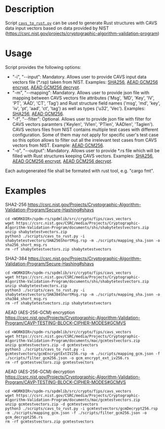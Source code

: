 # Description
Script [`cavs_to_rust.py`](cavs_to_rust.py) can be used to generate Rust structures with CAVS
data input vectors based on data provided by NIST (https://csrc.nist.gov/projects/cryptographic-algorithm-validation-program)

# Usage
Script provides the following options:

* "-i", "--input": Mandatory. Allows user to provide CAVS input data vectors file (*.rsp) taken from NIST. Examples: [SHA256](cavs_vectors_sha256.rsp), [AEAD GCM256 encrypt](cavs_vectors_gcm256_encrypt.rsp), [AEAD GCM256 decrypt](cavs_vectors_gcm256_decrypt.rsp).
* "-m", "--mapping": Mandatory. Allows user to provide json file with mapping between CAVS vectors file attributes ('Msg', 'MD', 'Key', 'IV', 'PT', 'AAD', 'CT', 'Tag') and Rust structure field names ('msg', 'md', 'key', 'iv', 'pt', 'aad', 'ct', 'tag') as well as types ('u32', 'Vec<u8>'). Examples: [SHA256](mapping_sha.json), [AEAD GCM256](mapping_gcm.json).
* "-f", "--filter": Optional. Allows user to provide json file with filter for CAVS vectors paramters ('Keylen', 'IVlen', 'PTlen', 'AADlen', 'Taglen'). CAVS vectors files from NIST contains multiple test cases with different configuration. Some of them may not apply for specific user's test case so this option allows to filter out all the irrelevant test cases from CAVS vectors from NIST. Example: [AEAD GCM256](filter_gcm256.json).
* "-o", "--output": Mandatory. Allows user to provide *.rs file which will be filled with Rust structures keeping CAVS vectors. Examples: [SHA256](../sha256.rs), [AEAD GCM256 encrypt](../gcm256_encrypt.rs), [AEAD GCM256 decrypt](../gcm256_decrypt.rs).

Each autogenerated file shall be formated with rust tool, e.g. "cargo fmt".

# Examples

SHA2-256
https://csrc.nist.gov/Projects/Cryptographic-Algorithm-Validation-Program/Secure-Hashing#shavs
```
cd <WORKDIR>/spdm-rs/spdmlib/src/crypto/fips/cavs_vectors
wget https://csrc.nist.gov/CSRC/media/Projects/Cryptographic-Algorithm-Validation-Program/documents/shs/shabytetestvectors.zip
unzip shabytetestvectors.zip
python3 ./scripts/cavs_to_rust.py -i shabytetestvectors/SHA256ShortMsg.rsp -m ./scripts/mapping_sha.json -o sha256_short_msg.rs
rm -rf shabytetestvectors.zip shabytetestvectors
```

SHA2-384
https://csrc.nist.gov/Projects/Cryptographic-Algorithm-Validation-Program/Secure-Hashing#shavs
```
cd <WORKDIR>/spdm-rs/spdmlib/src/crypto/fips/cavs_vectors
wget https://csrc.nist.gov/CSRC/media/Projects/Cryptographic-Algorithm-Validation-Program/documents/shs/shabytetestvectors.zip
unzip shabytetestvectors.zip
python3 ./scripts/cavs_to_rust.py -i shabytetestvectors/SHA384ShortMsg.rsp -m ./scripts/mapping_sha.json -o sha384_short_msg.rs
rm -rf shabytetestvectors.zip shabytetestvectors
```

AEAD (AES-256-GCM) encryption
https://csrc.nist.gov/Projects/Cryptographic-Algorithm-Validation-Program/CAVP-TESTING-BLOCK-CIPHER-MODES#GCMVS
```
cd <WORKDIR>/spdm-rs/spdmlib/src/crypto/fips/cavs_vectors
wget https://csrc.nist.gov/CSRC/media/Projects/Cryptographic-Algorithm-Validation-Program/documents/mac/gcmtestvectors.zip
unzip gcmtestvectors.zip -d gcmtestvectors
python3 ./scripts/cavs_to_rust.py -i gcmtestvectors/gcmEncryptExtIV256.rsp -m ./scripts/mapping_gcm.json -f ./scripts/filter_gcm256.json -o gcm_encrypt_ext_iv256.rs
rm -rf gcmtestvectors.zip gcmtestvectors
```

AEAD (AES-256-GCM) decryption
https://csrc.nist.gov/Projects/Cryptographic-Algorithm-Validation-Program/CAVP-TESTING-BLOCK-CIPHER-MODES#GCMVS
```
cd <WORKDIR>/spdm-rs/spdmlib/src/crypto/fips/cavs_vectors
wget https://csrc.nist.gov/CSRC/media/Projects/Cryptographic-Algorithm-Validation-Program/documents/mac/gcmtestvectors.zip
unzip gcmtestvectors.zip -d gcmtestvectors
python3 ./scripts/cavs_to_rust.py -i gcmtestvectors/gcmDecrypt256.rsp -m ./scripts/mapping_gcm.json -f ./scripts/filter_gcm256.json -o gcm_decrypt256.rs
rm -rf gcmtestvectors.zip gcmtestvectors
```
